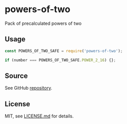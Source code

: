 # powers-of-two

Pack of precalculated powers of two

## Usage

```js
const POWERS_OF_TWO_SAFE = require('powers-of-two');

if (number === POWERS_OF_TWO_SAFE.POWER_2_16) {};
```

## Source 
See GitHub [repository](https://github.com/BuistvoPloti/powers-of-two).

## License
MIT, see [LICENSE.md](https://github.com/BuistvoPloti/powers-of-two/blob/master/LICENSE.md) for details.
